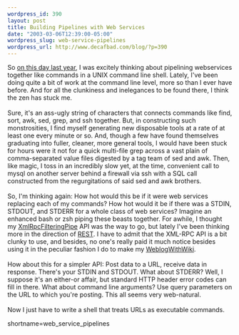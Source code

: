 ```yaml
--- 
wordpress_id: 390
layout: post
title: Building Pipelines with Web Services
date: "2003-03-06T12:39:00-05:00"
wordpress_slug: web-service-pipelines
wordpress_url: http://www.decafbad.com/blog/?p=390
---
```

So <a href="http://www.decafbad.com/blog/tech/old/oooodh.html" target="_top">on this day last year</a>,
I was excitely thinking about pipelining webservices together like commands in a
UNIX command line shell.  Lately, I've been doing quite a bit of work at the
command line level, more so than I ever have before.  And for all the clunkiness
and inelegances to be found there, I think the zen has stuck me.
<br /><br />
Sure, it's an ass-ugly string of characters that connects commands
like find, sort, awk, sed, grep, and ssh together.  But, in constructing such
monstrosities, I find myself generating new disposable tools at a rate
of at least one every minute or so.  And, though a few have found themselves graduating
into fuller, cleaner, more general tools, I would have been stuck for
hours were it not for a quick multi-file grep across a vast plain of comma-separated
value files digested by a tag team of sed and awk.  Then, like magic, I toss in
an incredibly slow yet, at the time, convenient call to mysql on another server
behind a firewall via ssh with a SQL call constructed from the regurgitations
of said sed and awk brothers.
<br /><br />
So, I'm thinking again:  How hot would this be if it were web services replacing
each of my commands?  How hot would it be if there was a STDIN, STDOUT, and STDERR
for a whole class of web services?  Imagine an enhanced bash or zsh piping these
beasts together.  For awhile, I thought my <a href="http://www.decafbad.com/twiki/bin/view/Main/XmlRpcFilteringPipe">XmlRpcFilteringPipe</a> API was the way to
go, but lately I've been thinking more in the direction of <a href="http://www.decafbad.com/twiki/bin/view/Main/REST">REST</a>.  I have to admit
that the XML-RPC API is a bit clunky to use, and besides, no one's really paid
it much notice besides using it in the peculiar fashion I do to make my <a href="http://www.decafbad.com/twiki/bin/view/Main/WeblogWithWiki">WeblogWithWiki</a>.
<br /><br />
How about this for a simpler API:  Post data to a URL, receive data in response.
There's your STDIN and STDOUT.  What about STDERR?  Well, I suppose it's an
either-or affair, but standard HTTP header error codes can fill in there.  What
about command line arguments?  Use query parameters on the URL to which you're
posting.  This all seems very web-natural.
<br /><br />
Now I just have to write a shell that treats URLs as executable commands.
<!--more-->
shortname=web_service_pipelines
